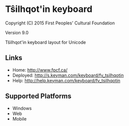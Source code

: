 Tŝilhqot'in keyboard
======================

Copyright (C) 2015 First Peoples' Cultural Foundation

Version 9.0

Tŝilhqot'in keyboard layout for Unicode

Links
-----

 * Home:     <http://www.fpcf.ca/>
 * Deployed: <http://s.keyman.com/keyboard/fv_tsilhqotin>
 * Help:     <http://help.keyman.com/keyboard/fv_tsilhqotin>
 
Supported Platforms
-------------------

 * Windows
 * Web
 * Mobile

